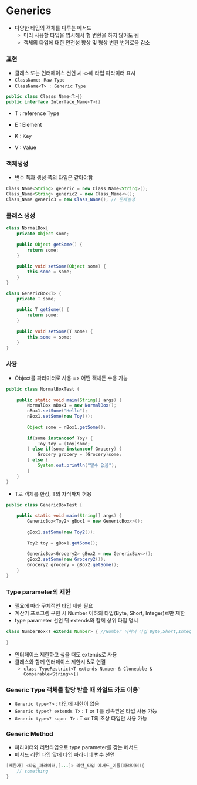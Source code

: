 # Generics

- 다양한 타입의 객체를 다루는 메서드
  - 미리 사용할 타입을 명시해서 형 변환을 하지 않아도 됨
  - 객체의 타입에 대한 안전성 향상 및 형상 변환 번거로움 감소



### 표현

- 클래스 또는 인터페이스 선언 시 `<>`에 타입 파라미터 표시
- `ClassName: Raw Type`
- `ClassName<T> : Generic Type`

```java
public class Classs_Name<T>{}
public interface Interface_Name<T>{}
```

- T : reference Type

- E : Element
- K : Key
- V : Value



### 객체생성

- 변수 쪽과 생성 쪽의 타입은 같아야함

```java
Class_Name<String> generic = new Class_Name<String>();
Class_Name<String> generic2 = new Class_Name<>();
Class_Name generic3 = new Class_Name(); // 문제발생
```



### 클래스 생성

```java
class NormalBox{
    private Object some;
    
    public Object getSome() {
        return some;
    }
    
    public void setSome(Object some) {
        this.some = some;
    }
}
```

```java
class GenericBox<T> {
    private T some;
    
    public T getSome() {
        return some;
    }
    
    public void setSome(T some) {
        this.some = some;
    }
}
```

### 사용

- Object를 파라미터로 사용 => 어떤 객체든 수용 가능

```java
public class NormalBoxTest {
    
    public static void main(String[] args) {
        NormalBox nBox1 = new NormalBox();
        nBox1.setSome("Hello");
        nBox1.setSome(new Toy());
        
        Object some = nBox1.getSome();
        
        if(some instanceof Toy) {
            Toy toy = (Toy)some;
        } else if(some instanceof Grocery) {
            Grocery grocery = (Grocery)some;
        } else {
            System.out.println("알수 없음");
        }
    }
}
```



- T로 객체를 한정, T의 자식까지 허용

```java
public class GenericBoxTest {
    
    public static void main(String[] args) {
        GenericBox<Toy2> gBox1 = new GenericBox<>();
        
        gBox1.setSome(new Toy2());
        
        Toy2 toy = gBox1.getSome();
        
        GenericBox<Grocery2> gBox2 = new GenericBox<>();
        gBox2.setSome(new Grocery2());
        Grocery2 grocery = gBox2.getSome();
    }
}
```



### Type parameter의 제한

- 필요에 따라 구체적인 타입 제한 필요
- 계산기 프로그렘 구현 시 Number 이하의 타입(Byte, Short, Integer)로만 제한
- type parameter 선언 뒤 extends와 함께 상위 타입 명시

```java
class NumberBox<T extends Number> {	//Number 이하의 타입 Byte,Short,Integer... 제한
    
}
```

- 인터페이스 제한하고 싶을 때도 extends로 사용
- 클래스와 함께 인터페이스 제한시 &로 연결
  - `class TypeRestrict<T extends Number & Cloneable & Comparable<String>>{}`



### Generic Type 객체를 할당 받을 때 와일드 카드 이용`

- `Generic type<?>` : 타입에 제한이 없음
- `Generic type<? extends T>` : T or  T를 상속받은 타입 사용 가능
- `Generic type<? super T>` : T or T의 조상 타입만 사용 가능



### Generic Method

- 파라미터와 리턴타입으로 type parameter를 갖는 메서드
- 메서드 리턴 타입 앞에 타입 파라미터 변수 선언

```java
[제한자] <타입_파라미터,[...]> 리턴_타입 메서드_이름(파라미터){
    // something
}
```

